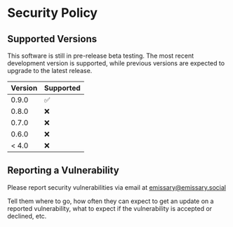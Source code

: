 # Security Policy

## Supported Versions

This software is still in pre-release beta testing. The most recent
development version is supported, while previous versions are expected
to upgrade to the latest release.

| Version | Supported          |
| ------- | ------------------ |
| 0.9.0   | :white_check_mark: |
| 0.8.0   | :x: |
| 0.7.0   | :x: |
| 0.6.0   | :x: |
| < 4.0   | :x:                |

## Reporting a Vulnerability

Please report security vulnerabilities via email at emissary@emissary.social

Tell them where to go, how often they can expect to get an update on a
reported vulnerability, what to expect if the vulnerability is accepted or
declined, etc.
